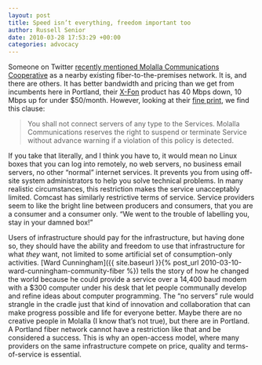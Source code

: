 ```yaml
---
layout: post
title: Speed isn’t everything, freedom important too
author: Russell Senior
date: 2010-03-28 17:53:29 +00:00
categories: advocacy
---
```

Someone on Twitter [recently mentioned Molalla Communications Cooperative](https://twitter.com/pdxjoe/status/11131414452) as a nearby existing fiber-to-the-premises network. It is, and there are others. It has better bandwidth and pricing than we get from incumbents here in Portland, their [X-Fon](https://www.molalla.com/internet.html) product has 40 Mbps down, 10 Mbps up for under $50/month. However, looking at their [fine print](https://www.molalla.com/documents/Acceptable_Use_Policy_Updated_12.5.2008.pdf), we find this clause:

> You shall not connect servers of any type to the Services. Molalla Communications reserves the right to suspend or terminate Service without advance warning if a violation of this policy is detected.

If you take that literally, and I think you have to, it would mean no Linux boxes that you can log into remotely, no web servers, no business email servers, no other “normal” internet services. It prevents you from using off-site system administrators to help you solve technical problems. In many realistic circumstances, this restriction makes the service unacceptably limited. Comcast has similarly restrictive terms of service. Service providers seem to like the bright line between producers and consumers, that you are a consumer and a consumer only. “We went to the trouble of labelling you, stay in your damned box!”

Users of infrastructure should pay for the infrastructure, but having done so, they should have the ability and freedom to use that infrastructure for what *they* want, not limited to some artificial set of consumption-only activities. [Ward Cunningham]({{ site.baseurl }}{% post_url 2010-03-10-ward-cunningham-community-fiber %}) tells the story of how he changed the world because he could provide a service over a 14,400 baud modem with a $300 computer under his desk that let people communally develop and refine ideas about computer programming. The “no servers” rule would strangle in the cradle just that kind of innovation and collaboration that can make progress possible and life for everyone better. Maybe there are no creative people in Molalla (I know that’s not true), but there are in Portland. A Portland fiber network cannot have a restriction like that and be considered a success. This is why an open-access model, where many providers on the same infrastructure compete on price, quality and terms-of-service is essential.

